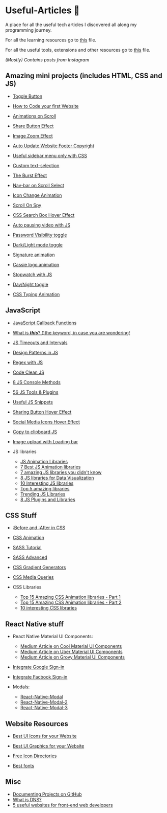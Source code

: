 # Useful-Articles :newspaper:
A place for all the useful tech articles I discovered all along my programming journey.

For all the learning resources go to [this](https://github.com/Quadrified/Useful-Links/blob/master/Learning-Resources.md#learning-resources-books) file.

For all the useful tools, extensions and other resources go to [this](https://github.com/Quadrified/Useful-Links/tree/master#useful-links) file.

_(Mostly) Contains posts from Instagram_

## Amazing mini projects (includes HTML, CSS and JS)

- [Toggle Button](https://www.instagram.com/p/CAseeyggx0V/?utm_source=ig_web_copy_link)

- [How to Code your first Website](https://www.instagram.com/p/CAVO6_Gg0mj/?utm_source=ig_web_copy_link)

- [Animations on Scroll](https://www.instagram.com/p/CAm6o5VgFub/?utm_source=ig_web_copy_link)

- [Share Button Effect](https://www.instagram.com/p/CAdLMWJgl2C/?utm_source=ig_web_copy_link)

- [Image Zoom Effect](https://www.instagram.com/p/CAVcYcaA2wQ/?utm_source=ig_web_copy_link)

- [Auto Update Website Footer Copyright](https://www.instagram.com/p/CAX3HIvAfeN/?utm_source=ig_web_copy_link)

- [Useful sidebar menu only with CSS](https://www.instagram.com/p/CANwaa-A_oN/?utm_source=ig_web_copy_link)

- [Custom text-selection](https://www.instagram.com/p/CASt11rA0_8/?utm_source=ig_web_copy_link)

- [The Burst Effect](https://www.instagram.com/p/B_nGUCMgrBR/?utm_source=ig_web_copy_link)

- [Nav-bar on Scroll Select](https://www.instagram.com/p/B_nCKpbgHhm/?utm_source=ig_web_copy_link)

- [Icon Change Animation](https://www.instagram.com/p/B_hsqsxAkKq/?utm_source=ig_web_copy_link)

- [Scroll On Spy](https://www.instagram.com/p/B_H_Ui5gSP7/?utm_source=ig_web_copy_link)

- [CSS Search Box Hover Effect](https://www.instagram.com/p/CAfWY10g5kM/?utm_source=ig_web_copy_link)

- [Auto pausing video with JS](https://www.instagram.com/p/CDt0BS8AAbg/)

- [Password Visibility toggle](https://www.instagram.com/p/CDtcvCgAlUM/)

- [Dark/Light mode toggle](https://www.instagram.com/p/CDsYC31AxYb/)

- [Signature animation](https://www.instagram.com/p/CDbt1wEAOap/)

- [Cassie logo animation](https://www.cassie.codes/posts/creating-my-logo-animation/)

- [Stopwatch with JS](https://www.instagram.com/p/CDaewLGgEzy/)

- [Day/Night toggle](https://www.instagram.com/p/CCTlcTzg-gF/)

- [CSS Typing Animation](https://www.instagram.com/p/CCn5ia1gAwR/)

## JavaScript

- [JavaScript Callback Functions](https://www-freecodecamp-org.cdn.ampproject.org/v/s/www.freecodecamp.org/news/javascript-callback-functions-what-are-callbacks-in-js-and-how-to-use-them/amp/?usqp=mq331AQFKAGwASA%3D&amp_js_v=0.1#referrer=https%3A%2F%2Fwww.google.com&amp_tf=From%20%251%24s&ampshare=https%3A%2F%2Fwww.freecodecamp.org%2Fnews%2Fjavascript-callback-functions-what-are-callbacks-in-js-and-how-to-use-them%2F)

- [What is **_this_**? ()the keyword, in case you are wondering!](https://frontarm.com/james-k-nelson/what-the-this/)

- [JS Timeouts and Intervals](https://www.instagram.com/p/CAiRWtMAEpG/?utm_source=ig_web_copy_link)

- [Design Patterns in JS](https://www.instagram.com/p/CAk7D2GARaz/?utm_source=ig_web_copy_link)

- [Regex with JS](https://www.instagram.com/p/CAVLmjnjdfO/?utm_source=ig_web_copy_link)

- [Code Clean JS](https://www.instagram.com/p/B_57X4qgiPt/?utm_source=ig_web_copy_link)

- [8 JS Console Methods](https://www.instagram.com/p/B_7mP3mDWzu/?utm_source=ig_web_copy_link)

- [56 JS Tools & Plugins](https://www.instagram.com/p/B_nAIOmjfHD/?utm_source=ig_web_copy_link)

- [Useful JS Snippets](https://www.instagram.com/p/B-17rc5gLGd/?utm_source=ig_web_copy_link)

- [Sharing Button Hover Effect](https://www.instagram.com/p/CAz-tNGA9wX/?utm_source=ig_web_copy_link)

- [Social Media Icons Hover Effect](https://www.instagram.com/p/CAptJEyg-yS/?utm_source=ig_web_copy_link)

- [Copy to clipboard JS](https://www.instagram.com/p/CDnoKevIWJ-/)

- [Image upload with Loading bar](https://www.instagram.com/p/CDmBIJrgldW/)

- JS libraries
  - [JS Animation Libraries](https://www.instagram.com/p/CDocjVLAwVQ/)
  - [7 Best JS Animation libraries](https://www.instagram.com/p/CD5lwxWg_a-/)
  - [7 amazing JS libraries you didn't know](https://www.instagram.com/p/CAxrIPdgOxq/?utm_source=ig_web_copy_link)
  - [8 JS libraries for Data Visualization](https://www.instagram.com/p/CADKX7HANl7/?utm_source=ig_web_copy_link)
  - [10 Interesting JS libraries](https://tutorialzine.com/2020/05/10-interesting-javascript-and-css-libraries-for-may-2020)
  - [Top 5 amazing libraries](https://www.instagram.com/p/CAcE9qnAFuo/?utm_source=ig_web_copy_link)
  - [Trending JS Libraries](https://www.instagram.com/p/B_ZrG0xAJLN/)
  - [8 JS Plugins and Libraries](https://www.instagram.com/p/CCTaKGKAZmO/)

## CSS Stuff

- [:Before and :After in CSS](https://www.instagram.com/p/CAnk4NEAEHU/?utm_source=ig_web_copy_link)

- [CSS Animation](https://www.instagram.com/p/CAdJPg-Aux1/?utm_source=ig_web_copy_link)

- [SASS Tutorial](https://www.instagram.com/p/CANksMdA1ju/?utm_source=ig_web_copy_link)

- [SASS Advanced](https://www.instagram.com/p/CANuW2kgmhc/?utm_source=ig_web_copy_link)

- [CSS Gradient Generators](https://www.instagram.com/p/CDRXQ7agwEE/)

- [CSS Media Queries](https://www.instagram.com/p/CDWUIK7gP9n/)

- CSS Libraries
  - [Top 15 Amazing CSS Animation libraries - Part 1](https://www.instagram.com/p/CAW9RCHgDsG/?utm_source=ig_web_copy_link)
  - [Top 15 Amazing CSS Animation libraries - Part 2](https://www.instagram.com/p/CAZfrByAznK/?utm_source=ig_web_copy_link)
  - [10 interesting CSS libraries](https://tutorialzine.com/2020/05/10-interesting-javascript-and-css-libraries-for-may-2020)

## React Native stuff

- React Native Material UI Components:
  - [Medium Article on Cool Material UI Components](https://medium.com/@victorvarghese/super-cool-material-ui-components-in-react-native-dd7c4434bc26)
  - [Medium Article on Uber Material UI Components](https://medium.com/@victorvarghese/uber-cool-react-native-components-30a757db5852)
  - [Medium Article on Grovy Material UI Components](https://medium.com/@victorvarghese/groovy-react-native-components-c9aa478e1627)
  
- [Integrate Google Sign-in](https://github.com/react-native-community/react-native-google-signin)

- [Integrate Facbook Sign-in](https://github.com/facebook/react-native-fbsdk)

- Modals:
	* [React-Native-Modal](https://github.com/react-native-community/react-native-modal)
	* [React-Native-Modal-2](https://github.com/jacklam718/react-native-modals/blob/master/README.md)
	* [React-Native-Modal-3](https://reactnativeexample.com/tag/popup/)
  
## Website Resources

- [Best UI Icons for your Website](https://www.instagram.com/p/CAfrQc9K-hh/?utm_source=ig_web_copy_link)

- [Best UI Graphics for your Website](https://www.instagram.com/p/CAFGUjogdcW/?utm_source=ig_web_copy_link)

- [Free Icon Directories](https://www.instagram.com/p/CAAuMJ0AL_o/?utm_source=ig_web_copy_link)

- [Best fonts](https://www.instagram.com/p/CAaWNTyAXQ3/?utm_source=ig_web_copy_link)

## Misc

- [Documenting Projects on GitHub](https://www.instagram.com/p/CAK4cwEKMpO/?utm_source=ig_web_copy_link)
- [What is DNS?](https://www-freecodecamp-org.cdn.ampproject.org/v/s/www.freecodecamp.org/news/what-is-dns/amp/?usqp=mq331AQFKAGwASA%3D&amp_js_v=0.1#referrer=https%3A%2F%2Fwww.google.com&amp_tf=From%20%251%24s&ampshare=https%3A%2F%2Fwww.freecodecamp.org%2Fnews%2Fwhat-is-dns%2F)
- [5 useful websites for front-end web developers](https://www.instagram.com/p/CD2_DfigAUT/)

